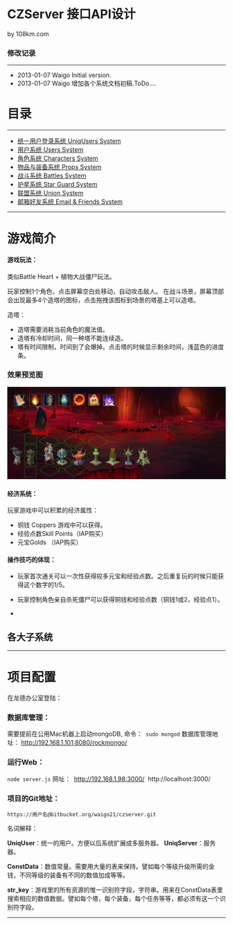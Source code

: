 ﻿
# CZServer 接口API设计 #

by 108km.com

### 修改记录 ###

---------------------------------------------------------------------

- 2013-01-07   Waigo    Initial version.
- 2013-01-07   Waigo    增加各个系统文档初稿.ToDo….


# 目录 #

---------------------------------------------------------------------

- [统一用户登录系统 UniqUsers System](./uniq_users.md) 
- [用户系统 Users System](./users.md)
- [角色系统 Characters System](./characters.md) 
- [物品与装备系统 Props System](./props.md) 
- [战斗系统 Battles System](./battles.md)
- [护星系统 Star Guard System](guard_stars.md)
- [联盟系统 Union System](unions.md)
- [邮箱好友系统 Email & Friends System](./email_friends.md)


---------------------------------------------------------------------

# 游戏简介 #

#### 游戏玩法：
类似Battle Heart + 植物大战僵尸玩法。 

玩家控制1个角色，点击屏幕空白处移动，自动攻击敌人。 
在战斗场景，屏幕顶部会出现最多4个造塔的图标，点击拖拽该图标到场景的塔基上可以造塔。 

造塔： 
- 造塔需要消耗当前角色的魔法值。 
- 造塔有冷却时间，同一种塔不能连续造。
- 塔有时间限制，时间到了会爆掉。点击塔的时候显示剩余时间，浅蓝色的进度条。 

### 效果预览图

<img src="./images/----ScreenShot GameScene.png"/>

#### 经济系统： 

玩家游戏中可以积累的经济属性： 

- 铜钱 Coppers 游戏中可以获得。 
- 经验点数Skill Points（IAP购买） 
- 元宝Golds （IAP购买） 
 




#### 操作技巧的体现：

- 玩家首次通关可以一次性获得较多元宝和经验点数。之后重复玩的时候只能获得这个数字的1/5。 
- 玩家控制角色亲自杀死僵尸可以获得铜钱和经验点数（铜钱1或2，经验点1）。

- 


## 各大子系统 ##

---------------------------------------------------------------------
# 项目配置


在龙德办公室登陆：



### 数据库管理：


需要提前在公用Mac机器上启动mongoDB, 命令：  `sudo mongod`
数据库管理地址：
http://192.168.1.101:8080/rockmongo/


### 运行Web：


`node server.js`
网址：
 http://192.168.1.98:3000/
 http://localhost:3000/




### 项目的Git地址：

`https://用户名@bitbucket.org/waigo21/czserver.git`



名词解释：

**UniqUser**：统一的用户。方便以后系统扩展成多服务器。
**UniqServer**：服务器。


**ConstData**：数值常量。需要用大量的表来保持。譬如每个等级升级所需的金钱，不同等级的装备有不同的数值加成等等。

**str_key**：游戏里的所有资源的惟一识别符字段，字符串。用来在ConstData表里搜索相应的数值数据。譬如每个塔，每个装备，每个任务等等，都必须有这一个识别符字段。

-----------------------------------------------------------------